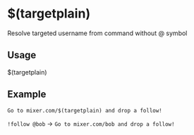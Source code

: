 # $(targetplain)
Resolve targeted username from command without @ symbol

## Usage
$(targetplain)

## Example
    Go to mixer.com/$(targetplain) and drop a follow!

`!follow @bob` -> `Go to mixer.com/bob and drop a follow!`
